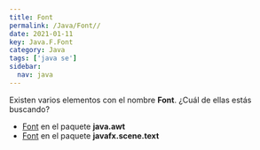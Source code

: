 ```yaml
---
title: Font
permalink: /Java/Font//
date: 2021-01-11
key: Java.F.Font
category: Java
tags: ['java se']
sidebar: 
  nav: java
---
```


Existen varios elementos con el nombre **Font**. ¿Cuál de ellas estás buscando?
<ul>
<li><a href="/Java/Font-java-awt/">Font</a> en el paquete <strong>java.awt</strong></li>
<li><a href="/Java/Font-javafx-scene-text/">Font</a> en el paquete <strong>javafx.scene.text</strong></li>
<ul>
